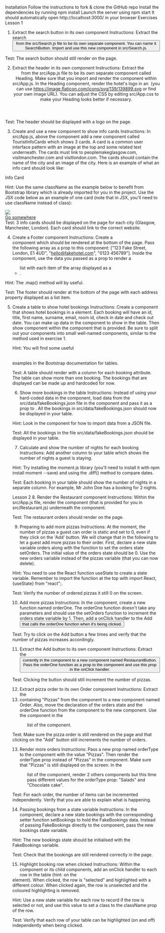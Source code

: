 Installation
Follow the instructions to fork & clone the GitHub repo
Install the dependencies by running npm install
Launch the server using npm start
It should automatically open http://localhost:3000/ in your browser
Exercises
Lesson 1
1. Extract the search button in its own component
Instructions: Extract the search <button> from the src/Search.js file to be its own separate component. You can name it SearchButton. Import and use this new component in src/Search.js.

Test: The search button should still render on the page.

2. Extract the header in its own component
Instructions: Extract the <header> from the src/App.js file to be its own separate component called Heading. Make sure that you import and render the <Heading /> component within src/App.js. In the Heading component, render the hotel's logo in an <img> (you can use https://image.flaticon.com/icons/svg/139/139899.svg or find your own image URL). You can adjust the CSS by editing src/App.css to make your Heading looks better if necessary.

Test: The header should be displayed with a logo on the page.

3. Create and use a new component to show info cards
Instructions: In src/App.js, above the <Bookings /> component add a new component called TouristInfoCards which shows 3 cards. A card is a common user interface pattern with an image at the top and some related text underneath. The cards must link to peoplemakeglasgow.com, visitmanchester.com and visitlondon.com. The cards should contain the name of the city and an image of the city. Here is an example of what an info card should look like:

Info Card

Hint: Use the same className as the example below to benefit from Bootstrap library which is already imported for you in the project. Use the JSX code below as an example of one card (note that in JSX, you'll need to use className instead of class):

<div className="card">
	<img src="..." className="card-img-top" />
	<div className="card-body">
		<a href="#" className="btn btn-primary">Go somewhere</a>
	</div>
</div>
Test: 3 info cards should be displayed on the page for each city (Glasgow, Manchester, London). Each card should link to the correct website.

4. Create a Footer component
Instructions: Create a <Footer /> component which should be rendered at the bottom of the page. Pass the following array as a prop to this component: ["123 Fake Street, London, E1 4UD", "hello@fakehotel.com", "0123 456789"]. Inside the component, use the data you passed as a prop to render a <ul> list with each item of the array displayed as a <li>.

Hint: The .map() method will by useful.

Test: The footer should render at the bottom of the page with each address property displayed as a list item.

5. Create a table to show hotel bookings
Instructions: Create a <SearchResults /> component that shows hotel bookings in a <table> element. Each booking will have an id, title, first name, surname, email, room id, check in date and check out date. You can make up data in the <SearchResults /> component to show in the table. Then show <SearchResults /> component within the <Bookings /> component that is provided. Be sure to split out your components into small well-named components, similar to the method used in exercise 1.

Hint: You will find some useful <table> examples in the Bootstrap documentation for tables.

Test: A table should render with a column for each booking attribute. The table can show more than one booking. The bookings that are displayed can be made up and hardcoded for now.

6. Show more bookings in the table
Instructions: Instead of using your hard-coded data in the <SearchResults /> component, load data from the src/data/fakeBookings.json file in the <Bookings /> component and pass it as a prop to <SearchResults />. All the bookings in src/data/fakeBookings.json should now be displayed in your table.

Hint: Look in the <Bookings /> component for how to import data from a JSON file.

Test: All the bookings in the file src/data/fakeBookings.json should be displayed in your table.

7. Calculate and show the number of nights for each booking
Instructions: Add another column to your <SearchResults /> table which shows the number of nights a guest is staying.

Hint: Try installing the moment.js library (you'll need to install it with npm install moment --save) and using the .diff() method to compare dates.

Test: Each booking in your table should show the number of nights in a separate column. For example, Mr John Doe has a booking for 2 nights.

Lesson 2
8. Render the Restaurant component
Instructions: Within the src/App.js file, render the <Restaurant /> component (that is provided for you in src/Restaurant.js) underneath the <Bookings /> component.

Test: The restaurant orders should render on the page.

9. Preparing to add more pizzas
Instructions: At the moment, the number of pizzas a guest can order is static and set to 0, even if they click on the 'Add' button. We will change that in the following to let a guest add more pizzas to their order. First, declare a new state variable orders along with the function to set the orders state setOrders. The initial value of the orders state should be 0. Use the new orders variable instead of the pizzas variable (that you can now delete).

Hint: You need to use the React function useState to create a state variable. Remember to import the function at the top with import React, {useState} from "react";.

Test: Verify the number of ordered pizzas it still 0 on the screen.

10. Add more pizzas
Instructions: In the <Restaurant /> component, create a new function named orderOne. The orderOne function doesn't take any parameters and should use the setOrders function to increment the orders state variable by 1. Then, add a onClick handler to the Add <button> that calls the orderOne function when it's being clicked.

Test: Try to click on the Add button a few times and verify that the number of pizzas increases accordingly.

11. Extract the Add button to its own component
Instructions: Extract the <button> currently in the <Restaurant /> component to a new component named RestaurantButton. Pass the orderOne function as a prop to the <RestaurantButton /> component and use this prop in the onClick handler.

Test: Clicking the button should still increment the number of pizzas.

12. Extract pizza order to its own Order component
Instructions: Extract the <li> containing "Pizzas" from the <Restaurant /> component to a new component named Order. Also, move the declaration of the orders state and the orderOne function from the <Restaurant /> component to the new <Order /> component. Use the <Order /> component in the <ul> list of the <Restaurant /> component.

Test: Make sure the pizza order is still rendered on the page and that clicking on the "Add" button still increments the number of orders.

13. Render more orders
Instructions: Pass a new prop named orderType to the <Order /> component with the value "Pizzas". Then render the orderType prop instead of "Pizzas" in the <Order /> component. Make sure that "Pizzas" is still displayed on the screen. In the <ul> list of the <Restaurant /> component, render 2 others <Order /> components but this time pass different values for the orderType prop: "Salads" and "Chocolate cake".

Test: For each order, the number of items can be incremented independently. Verify that you are able to explain what is happening.

14. Passing bookings from a state variable
Instructions: In the <Bookings /> component, declare a new state bookings with the corresponding setter function setBookings to hold the FakeBookings data. Instead of passing FakeBookings directly to the <SearchResults /> component, pass the new bookings state variable.

Hint: The new bookings state should be initialised with the FakeBookings variable.

Test: Check that the bookings are still rendered correctly in the page.

15. Highlight booking row when clicked
Instructions: Within the <SearchResults /> component or its child components, add an onClick handler to each row in the table (hint: on the <tr> element). When clicked, the row is "selected" and highlighted with a different colour. When clicked again, the row is unselected and the coloured highlighting is removed.

Hint: Use a new state variable for each row to record if the row is selected or not, and use this value to set a class to the className prop of the row.

Test: Verify that each row of your table can be highlighted (on and off) independently when being clicked.
